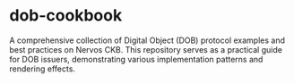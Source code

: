 # dob-cookbook
A comprehensive collection of Digital Object (DOB) protocol examples and best practices on Nervos CKB. This repository serves as a practical guide for DOB issuers, demonstrating various implementation patterns and rendering effects.
